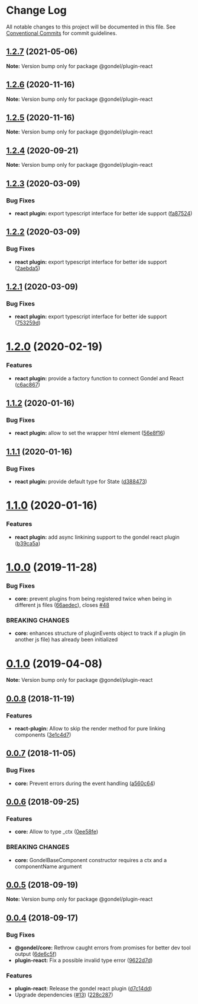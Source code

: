# Change Log

All notable changes to this project will be documented in this file.
See [Conventional Commits](https://conventionalcommits.org) for commit guidelines.

## [1.2.7](https://github.com/merkle-open/gondel/compare/v1.2.6...v1.2.7) (2021-05-06)

**Note:** Version bump only for package @gondel/plugin-react






## [1.2.6](https://github.com/merkle-open/gondel/compare/v1.2.5...v1.2.6) (2020-11-16)

**Note:** Version bump only for package @gondel/plugin-react





## [1.2.5](https://github.com/merkle-open/gondel/compare/v1.2.4...v1.2.5) (2020-11-16)

**Note:** Version bump only for package @gondel/plugin-react





## [1.2.4](https://github.com/merkle-open/gondel/compare/v1.2.3...v1.2.4) (2020-09-21)

**Note:** Version bump only for package @gondel/plugin-react





## [1.2.3](https://github.com/merkle-open/gondel/compare/v1.2.2...v1.2.3) (2020-03-09)


### Bug Fixes

* **react plugin:** export typescript interface for better ide support ([fa87524](https://github.com/merkle-open/gondel/commit/fa875240eb64d76bdcbb3427d27b10f4323ffc31))





## [1.2.2](https://github.com/merkle-open/gondel/compare/v1.2.1...v1.2.2) (2020-03-09)


### Bug Fixes

* **react plugin:** export typescript interface for better ide support ([2aebda5](https://github.com/merkle-open/gondel/commit/2aebda56160bbd5d831c9ca5137731d1ec2d035b))





## [1.2.1](https://github.com/merkle-open/gondel/compare/v1.2.0...v1.2.1) (2020-03-09)


### Bug Fixes

* **react plugin:** export typescript interface for better ide support ([753259d](https://github.com/merkle-open/gondel/commit/753259d45dbdf99c966bab937156db3a9ffae43d))





# [1.2.0](https://github.com/merkle-open/gondel/compare/v1.1.2...v1.2.0) (2020-02-19)


### Features

* **react plugin:** provide a factory function to connect Gondel and React ([c6ac867](https://github.com/merkle-open/gondel/commit/c6ac867ad9841f09d90dda18a9fbb77fb83f6dce))





## [1.1.2](https://github.com/merkle-open/gondel/compare/v1.1.1...v1.1.2) (2020-01-16)


### Bug Fixes

* **react plugin:** allow to set the wrapper html element ([56e8f16](https://github.com/merkle-open/gondel/commit/56e8f16))





## [1.1.1](https://github.com/merkle-open/gondel/compare/v1.1.0...v1.1.1) (2020-01-16)


### Bug Fixes

* **react plugin:** provide default type for State ([d388473](https://github.com/merkle-open/gondel/commit/d388473))





# [1.1.0](https://github.com/merkle-open/gondel/compare/v1.0.0...v1.1.0) (2020-01-16)


### Features

* **react plugin:** add async linkining support to the gondel react plugin ([b39ca5a](https://github.com/merkle-open/gondel/commit/b39ca5a))





# [1.0.0](https://github.com/merkle-open/gondel/compare/v0.1.0...v1.0.0) (2019-11-28)


### Bug Fixes

* **core:** prevent plugins from being registered twice when being in different js files ([66aedec](https://github.com/merkle-open/gondel/commit/66aedec)), closes [#48](https://github.com/merkle-open/gondel/issues/48)


### BREAKING CHANGES

* **core:** enhances structure of pluginEvents object to track if a plugin (in another js file) has already been initialized





# [0.1.0](https://github.com/merkle-open/gondel/compare/v0.0.8...v0.1.0) (2019-04-08)

**Note:** Version bump only for package @gondel/plugin-react





## [0.0.8](https://github.com/merkle-open/gondel/compare/v0.0.7...v0.0.8) (2018-11-19)


### Features

* **react-plugin:** Allow to skip the render method for pure linking components ([3e1c4d7](https://github.com/merkle-open/gondel/commit/3e1c4d7))





## [0.0.7](https://github.com/merkle-open/gondel/compare/v0.0.6...v0.0.7) (2018-11-05)


### Bug Fixes

* **core:** Prevent errors during the event handling ([a560c64](https://github.com/merkle-open/gondel/commit/a560c64))





<a name="0.0.6"></a>
## [0.0.6](https://github.com/merkle-open/gondel/compare/v0.0.5...v0.0.6) (2018-09-25)


### Features

* **core:** Allow to type _ctx ([0ee58fe](https://github.com/merkle-open/gondel/commit/0ee58fe))


### BREAKING CHANGES

* **core:** GondelBaseComponent constructor requires a ctx and a componentName argument





<a name="0.0.5"></a>
## [0.0.5](https://github.com/merkle-open/gondel/compare/v0.0.4...v0.0.5) (2018-09-19)

**Note:** Version bump only for package @gondel/plugin-react





<a name="0.0.4"></a>
## [0.0.4](https://github.com/merkle-open/gondel/compare/v0.0.1...v0.0.4) (2018-09-17)


### Bug Fixes

* **@gondel/core:** Rethrow caught errors from promises for better dev tool output ([6de6c5f](https://github.com/merkle-open/gondel/commit/6de6c5f))
* **plugin-react:** Fix a possible invalid type error ([9622d7d](https://github.com/merkle-open/gondel/commit/9622d7d))


### Features

* **plugin-react:** Release the gondel react plugin ([d7c14dd](https://github.com/merkle-open/gondel/commit/d7c14dd))
* Upgrade dependencies ([#13](https://github.com/merkle-open/gondel/issues/13)) ([228c287](https://github.com/merkle-open/gondel/commit/228c287))
